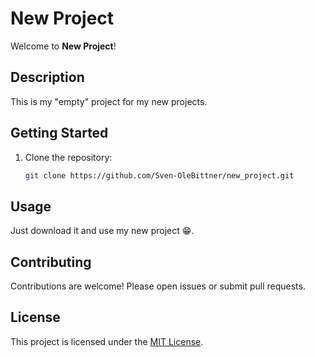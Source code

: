# New Project

Welcome to **New Project**!

## Description

This is my "empty" project for my new projects.

## Getting Started

1. Clone the repository:
    ```bash
    git clone https://github.com/Sven-OleBittner/new_project.git
    ```

## Usage

Just download it and use my new project 😁.

## Contributing

Contributions are welcome! Please open issues or submit pull requests.

## License

This project is licensed under the [MIT License](LICENSE).